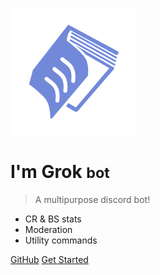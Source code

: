![logo](media/dgTICLL.png)

# I'm Grok <small>bot</small>

> A multipurpose discord bot!

- CR & BS stats
- Moderation
- Utility commands

[GitHub](https://github.com/verixx/grokbot/)
[Get Started](#hello)
